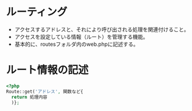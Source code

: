 # ルーティング
- アクセスするアドレスと、それにより呼び出される処理を関連付けること。  
- アクセスを設定している情報（ルート）を管理する機能。  
- 基本的に、routesフォルダ内のweb.phpに記述する。  

# ルート情報の記述  
```php
<?php  
Route::get('アドレス', 関数など{  
  return 処理内容  
  )};  
